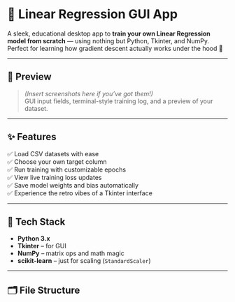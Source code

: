 # 🧮 Linear Regression GUI App

A sleek, educational desktop app to **train your own Linear Regression model from scratch** — using nothing but Python, Tkinter, and NumPy. Perfect for learning how gradient descent actually works under the hood 🚀

---

## 📸 Preview

> *(Insert screenshots here if you’ve got them!)*  
> GUI input fields, terminal-style training log, and a preview of your dataset.

---

## ✨ Features

✅ Load CSV datasets with ease  
✅ Choose your own target column  
✅ Run training with customizable epochs  
✅ View live training loss updates  
✅ Save model weights and bias automatically  
✅ Experience the retro vibes of a Tkinter interface

---

## 🧠 Tech Stack

- **Python 3.x**
- **Tkinter** – for GUI
- **NumPy** – matrix ops and math magic
- **scikit-learn** – just for scaling (`StandardScaler`)

---

## 🗂️ File Structure

